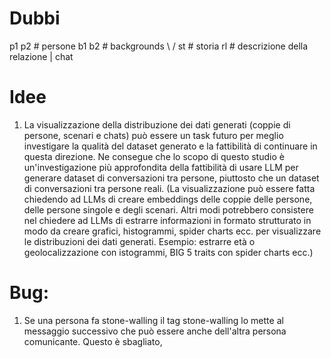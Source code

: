 # Dubbi

p1 p2 # persone
b1 b2 # backgrounds
\  /
 st   # storia
 rl   # descrizione della relazione
  |
chat


# Idee

1. La visualizzazione della distribuzione dei dati generati (coppie di persone, scenari e chats) può essere un task futuro per meglio investigare la qualità del dataset generato e la fattibilità di continuare in questa direzione. Ne consegue che lo scopo di questo studio è un'investigazione più approfondita della fattibilità di usare LLM per generare dataset di conversazioni tra persone, piuttosto che un dataset di conversazioni tra persone reali. (La visualizzazione può essere fatta chiedendo ad LLMs di creare embeddings delle coppie delle persone, delle persone singole e degli scenari. Altri modi potrebbero consistere nel chiedere ad LLMs di estrarre informazioni in formato strutturato in modo da creare grafici, histogrammi, spider charts ecc. per visualizzare le distribuzioni dei dati generati. Esempio: estrarre età o geolocalizzazione con istogrammi, BIG 5 traits con spider charts ecc.)

# Bug:

1. Se una persona fa stone-walling il tag stone-walling lo mette al messaggio successivo che può essere anche dell'altra persona comunicante. Questo è sbagliato, 